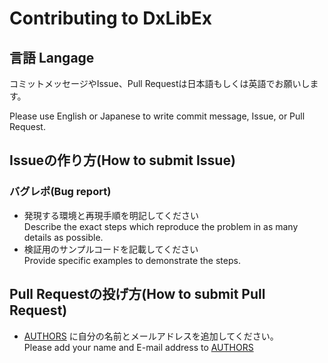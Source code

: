# Contributing to DxLibEx

## 言語 Langage

コミットメッセージやIssue、Pull Requestは日本語もしくは英語でお願いします。

Please use English or Japanese to write commit message, Issue, or Pull Request.

## Issueの作り方(How to submit Issue)

### バグレポ(Bug report)

- 発現する環境と再現手順を明記してください  
Describe the exact steps which reproduce the problem in as many details as possible.
- 検証用のサンプルコードを記載してください  
Provide specific examples to demonstrate the steps.

## Pull Requestの投げ方(How to submit Pull Request)

- [AUTHORS](./AUTHORS) に自分の名前とメールアドレスを追加してください。  
Please add  your name and E-mail address to [AUTHORS](./AUTHORS)
